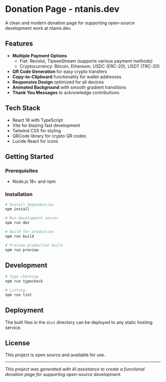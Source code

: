 # Donation Page - ntanis.dev

A clean and modern donation page for supporting open-source development work at ntanis.dev.

## Features

- **Multiple Payment Options**
  - Fiat: Revolut, TipeeeStream (supports various payment methods)
  - Cryptocurrency: Bitcoin, Ethereum, USDC (ERC-20), USDT (TRC-20)
- **QR Code Generation** for easy crypto transfers
- **Copy-to-Clipboard** functionality for wallet addresses
- **Responsive Design** optimized for all devices
- **Animated Background** with smooth gradient transitions
- **Thank You Messages** to acknowledge contributions

## Tech Stack

- React 18 with TypeScript
- Vite for blazing fast development
- Tailwind CSS for styling
- QRCode library for crypto QR codes
- Lucide React for icons

## Getting Started

### Prerequisites

- Node.js 18+ and npm

### Installation

```bash
# Install dependencies
npm install

# Run development server
npm run dev

# Build for production
npm run build

# Preview production build
npm run preview
```

## Development

```bash
# Type checking
npm run typecheck

# Linting
npm run lint
```

## Deployment

The built files in the `dist` directory can be deployed to any static hosting service.

## License

This project is open source and available for use.

---

*This project was generated with AI assistance to create a functional donation page for supporting open-source development.*